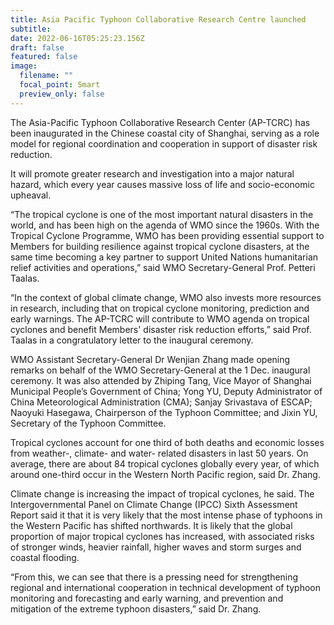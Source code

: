 ```yaml
---
title: Asia Pacific Typhoon Collaborative Research Centre launched
subtitle: 
date: 2022-06-16T05:25:23.156Z
draft: false
featured: false
image:
  filename: ""
  focal_point: Smart
  preview_only: false
---
```

The Asia-Pacific Typhoon Collaborative Research Center (AP-TCRC) has been inaugurated in the Chinese coastal city of Shanghai, serving as a role model for regional coordination and cooperation in support of disaster risk reduction.

<!--more-->

It will promote greater research and investigation into a major natural hazard, which every year causes massive loss of life and socio-economic upheaval.

“The tropical cyclone is one of the most important natural disasters in the world, and has been high on the agenda of WMO since the 1960s. With the Tropical Cyclone Programme, WMO has been providing essential support to Members for building resilience against tropical cyclone disasters, at the same time becoming a key partner to support United Nations humanitarian relief activities and operations,” said WMO Secretary-General Prof. Petteri Taalas.

“In the context of global climate change, WMO also invests more resources in research, including that on tropical cyclone monitoring, prediction and early warnings. The AP-TCRC will contribute to WMO agenda on tropical cyclones and benefit Members' disaster risk reduction efforts,” said Prof. Taalas in a congratulatory letter to the inaugural ceremony.

WMO Assistant Secretary-General Dr Wenjian Zhang made opening remarks on behalf of the WMO Secretary-General at the 1 Dec. inaugural ceremony. It was also attended by Zhiping Tang, Vice Mayor of Shanghai Municipal People’s Government of China; Yong YU, Deputy Administrator of China Meteorological Administration (CMA); Sanjay Srivastava of ESCAP; Naoyuki Hasegawa, Chairperson of the Typhoon Committee; and Jixin YU, Secretary of the Typhoon Committee.

Tropical cyclones account for one third of both deaths and economic losses from weather-, climate- and water- related disasters in last 50 years. On average, there are about 84 tropical cyclones globally every year, of which around one-third occur in the Western North Pacific region, said Dr. Zhang.

Climate change is increasing the impact of tropical cyclones, he said. The Intergovernmental Panel on Climate Change (IPCC) Sixth Assessment Report said it that it is very likely that the most intense phase of typhoons in the Western Pacific has shifted northwards. It is likely that the global proportion of major tropical cyclones has increased, with associated risks of stronger winds, heavier rainfall, higher waves and storm surges and coastal flooding.

“From this, we can see that there is a pressing need for strengthening regional and international cooperation in technical development of typhoon monitoring and forecasting and early warning, and prevention and mitigation of the extreme typhoon disasters,” said Dr. Zhang.